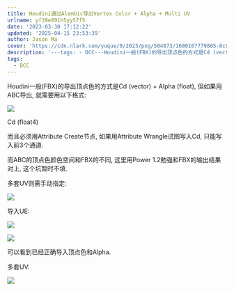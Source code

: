 ```yaml
---
title: Houdini通过Alembic导出Vertex Color + Alpha + Multi UV
urlname: yf39e891h5yy57f5
date: '2023-03-30 17:12:22'
updated: '2025-04-15 23:53:39'
author: Jason Ma
cover: 'https://cdn.nlark.com/yuque/0/2023/png/504873/1680167779805-8c0784a9-323a-4bfc-955a-42854db6b702.png'
description: '---tags: - DCC---Houdini一般(FBX)的导出顶点色的方式是Cd (vector) + Alpha (float), 但如果用ABC导出, 就需要用以下格式:Cd (float4)而且必须用Attribute Create节点, 如果用Attribute Wrangle试...'
tags:
  - DCC
---
```

Houdini一般(FBX)的导出顶点色的方式是Cd (vector) + Alpha (float), 但如果用ABC导出, 就需要用以下格式:

![](/images/yuqueAssets/c6e816eed7578267fbeb5238097e2157.png)

Cd (float4)

而且必须用Attribute Create节点, 如果用Attribute Wrangle试图写入Cd, 只能写入前3个通道.

而ABC的顶点色颜色空间和FBX的不同, 这里用Power 1.2勉强和FBX的输出结果对上, 这个坑暂时不填.

多套UV则需手动指定:

![](/images/yuqueAssets/649059d45b8d6bc30dafe33d3b840ea5.png)

导入UE:

![](/images/yuqueAssets/00bcb86efa2fafd4c41fe05004ed2196.png)

![](/images/yuqueAssets/c0a15991771007a240f921942a801344.png)

可以看到已经正确导入顶点色和Alpha.

多套UV:

![](/images/yuqueAssets/3b919ca04bdc2200eca9a601438cd157.png)

